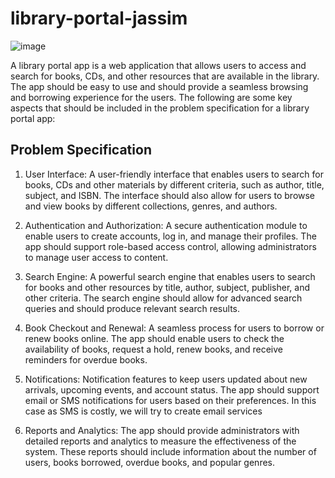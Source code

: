 # library-portal-jassim

![image](https://cdn.discordapp.com/attachments/1055875845945819289/1131593949912502282/ashhadulislam_digital_library_futuristic_6217731e-8142-4085-84f7-3defe14bea25.png)

A library portal app is a web application that allows users to access and search for books, CDs, and other resources that are available in the library. The app should be easy to use and should provide a seamless browsing and borrowing experience for the users. The following are some key aspects that should be included in the problem specification for a library portal app:

## Problem Specification
1.	User Interface: A user-friendly interface that enables users to search for books, CDs and other materials by different criteria, such as author, title, subject, and ISBN. The interface should also allow for users to browse and view books by different collections, genres, and authors.

2.	Authentication and Authorization: A secure authentication module to enable users to create accounts, log in, and manage their profiles. The app should support role-based access control, allowing administrators to manage user access to content.

3.	Search Engine: A powerful search engine that enables users to search for books and other resources by title, author, subject, publisher, and other criteria. The search engine should allow for advanced search queries and should produce relevant search results.

4.	Book Checkout and Renewal: A seamless process for users to borrow or renew books online. The app should enable users to check the availability of books, request a hold, renew books, and receive reminders for overdue books.

5.	Notifications: Notification features to keep users updated about new arrivals, upcoming events, and account status. The app should support email or SMS notifications for users based on their preferences. In this case as SMS is costly, we will try to create email services

6.	Reports and Analytics: The app should provide administrators with detailed reports and analytics to measure the effectiveness of the system. These reports should include information about the number of users, books borrowed, overdue books, and popular genres.

